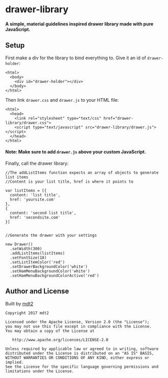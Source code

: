 # drawer-library
#### A simple, material guidelines inspired drawer library made with pure JavaScript.

## Setup
First make a div for the library to bind everything to. Give it an id of `drawer-holder`:

```
<html>
  <body>
    <div id="drawer-holder"></div>
  </body>
</html>
```

Then link `drawer.css` and `drawer.js` to your HTML file:

```
<html>
  <head>
    <link rel="stylesheet" type="text/css" href="drawer-library/drawer.css">
    <script type="text/javascript" src="drawer-library/drawer.js"></script>
  </head>
</html>
```
#### Note: Make sure to add `drawer.js` above your custom JavaScript.

Finally, call the drawer library:

```
//The addListItems function expects an array of objects to generate list items
//Content is your list title, href is where it points to

var listItems = [{
  content: 'list title',
  href: 'yoursite.com'
},
{
  content: 'second list title',
  href: 'secondsite.com'
}]


//Generate the drawer with your settings

new Drawer()
  .setWidth(300)
  .addListItems(listItems)
  .setFontSize(18)
  .setListItemColor('red')
  .setDrawerBackgroundColor('white')
  .setHamMenuBackgroundColor('white')
  .setHamMenuBackgroundColorActive('red')
```

## Author and License
Built by [mdt2](https://github.com/mdt2)

```
Copyright 2017 mdt2

Licensed under the Apache License, Version 2.0 (the "License");
you may not use this file except in compliance with the License.
You may obtain a copy of the License at

   http://www.apache.org/licenses/LICENSE-2.0

Unless required by applicable law or agreed to in writing, software
distributed under the License is distributed on an "AS IS" BASIS,
WITHOUT WARRANTIES OR CONDITIONS OF ANY KIND, either express or implied.
See the License for the specific language governing permissions and
limitations under the License.
```